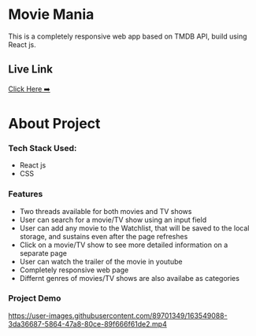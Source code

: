 # Movie Mania

This is a completely responsive web app based on TMDB API, build using React js.

## Live Link

[Click Here ➡️](https://main--comforting-monstera-4a1da2.netlify.app/)

# About Project

### Tech Stack Used:
* React js
* CSS

### Features
* Two threads available for both movies and TV shows
* User can search for a movie/TV show using an input field
* User can add any movie to the Watchlist, that will be saved to the local storage, and sustains even after the page refreshes
* Click on a movie/TV show to see more detailed information on a separate page
* User can watch the trailer of the movie in youtube
* Completely responsive web page
* Differnt genres of movies/TV shows are also availabe as categories

### Project Demo

https://user-images.githubusercontent.com/89701349/163549088-3da36687-5864-47a8-80ce-89f666f61de2.mp4
 
 
